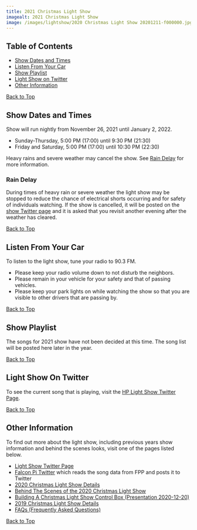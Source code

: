 ```yaml
---
title: 2021 Christmas Light Show
imagealt: 2021 Christmas Light Show
image: /images/lightshow/2020 Christmas Light Show 20201211-f000000.jpg
---
```


## Table of Contents

* [Show Dates and Times](#show-dates-and-times)
* [Listen From Your Car](#listen-from-your-car)
* [Show Playlist](#show-playlist)
* [Light Show on Twitter](#light-show-on-twitter)
* [Other Information](#other-information)

[Back to Top](#)

## Show Dates and Times

Show will run nightly from November 26, 2021 until January 2, 2022.

* Sunday-Thursday, 5:00 PM (17:00) until 9:30 PM (21:30)
* Friday and Saturday, 5:00 PM (17:00) until 10:30 PM (22:30)

Heavy rains and severe weather may cancel the show. See [Rain Delay](#rain-delay) for more information.

### Rain Delay

During times of heavy rain or severe weather the light show may be stopped to reduce the
chance of electrical shorts occurring and for safety of individuals watching.
If the show is cancelled, it will be posted on the 
<a href="https://twitter.com/hplightshow" target="_blank">show Twitter page</a> and
it is asked that you revisit another evening after the weather has cleared.

[Back to Top](#)

## Listen From Your Car

To listen to the light show, tune your radio to 90.3 FM.

* Please keep your radio volume down to not disturb the neighbors.
* Please remain in your vehicle for your safety and that of passing vehicles.
* Please keep your park lights on while watching the show so that you are visible to other 
drivers that are passing by.

[Back to Top](#)

## Show Playlist

The songs for 2021 show have not been decided at this time. The song list will be posted here
later in the year.

[Back to Top](#)

## Light Show On Twitter

To see the current song that is playing, visit the 
[HP Light Show Twitter Page](https://twitter.com/hplightshow).

[Back to Top](#)

## Other Information

To find out more about the light show, including previous years show information and behind the 
scenes looks, visit one of the pages listed below.

* <a href="https://twitter.com/hplightshow" target="_blank">Light Show Twitter Page</a>
* [Falcon Pi Twitter](/falconpitwitter) which reads the song data from FPP and posts it to Twitter
* [2020 Christmas Light Show Details](/lightshow/2020christmas)
* <a href="https://www.youtube.com/watch?v=5sm_wmnRPDs" target="_blank">Behind The Scenes of the 2020 Christmas Light Show</a>
* [Building A Christmas Light Show Control Box (Presentation 2020-12-20)](/lightshow/20201220presentation)
* [2019 Christmas Light Show Details](/lightshow/2019christmas)
* [FAQs (Frequently Asked Questions)](/lightshow/faq)

[Back to Top](#)
